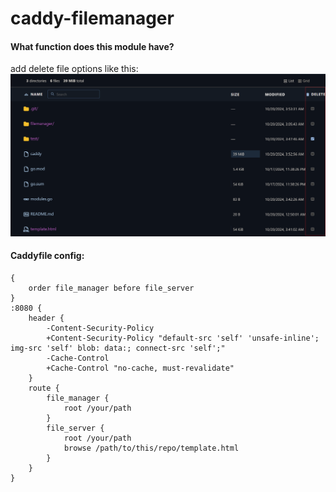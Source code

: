 # caddy-filemanager

#### What function does this module have?
add delete file options like this:
![view](/img/view.png)


#### Caddyfile config:
```Caddyfile
{
    order file_manager before file_server
}
:8080 {
    header {
        -Content-Security-Policy
        +Content-Security-Policy "default-src 'self' 'unsafe-inline'; img-src 'self' blob: data:; connect-src 'self';"
        -Cache-Control
        +Cache-Control "no-cache, must-revalidate"
    }
    route {
        file_manager {
            root /your/path
        }
        file_server {
            root /your/path
            browse /path/to/this/repo/template.html
        }
    }
}
```